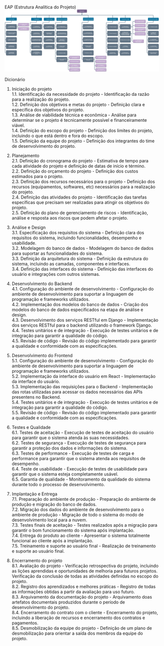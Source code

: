 EAP (Estrutura Analítica do Projeto)
![Diagrama](https://github.com/tads-cnat/dailyschedule/blob/eap/docs/EAP.svg)

Dicionário
1.  Iniciação do projeto<br/> 
1.1. Identificação da necessidade do projeto - Identificação da razão para a realização do projeto.<br/>
1.2. Definição dos objetivos e metas do projeto - Definição clara e específica dos objetivos do projeto.<br/> 
1.3. Análise de viabilidade técnica e econômica - Análise para determinar se o projeto é tecnicamente possível e financeiramente viável.<br/> 
1.4. Definição do escopo do projeto - Definição dos limites do projeto, incluindo o que está dentro e fora do escopo.<br/> 
1.5. Definição da equipe do projeto - Definição dos integrantes do time de desenvolvimento do projeto.<br/>
    
2.  Planejamento<br/> 
2.1. Definição do cronograma do projeto - Estimativa de tempo para cada atividade do projeto e definição de datas de início e término.<br/> 
2.2. Definição do orçamento do projeto - Definição dos custos estimados para o projeto.<br/> 
2.3. Definição dos recursos necessários para o projeto - Definição dos recursos (equipamentos, softwares, etc) necessários para a realização do projeto.<br/> 
2.4. Definição das atividades do projeto - Identificação das tarefas específicas que precisam ser realizadas para atingir os objetivos do projeto.<br/> 
2.5. Definição do plano de gerenciamento de riscos - Identificação, análise e resposta aos riscos que podem afetar o projeto.<br/>
    
3.  Análise e Design<br/> 
3.1. Especificação dos requisitos do sistema - Definição clara dos requisitos do sistema, incluindo funcionalidades, desempenho e usabilidade.<br/> 
3.2. Modelagem do banco de dados - Modelagem do banco de dados para suportar as funcionalidades do sistema.<br/> 
3.3. Definição da arquitetura do sistema - Definição da estrutura do sistema, incluindo as camadas, componentes e interfaces.<br/> 
3.4. Definição das interfaces do sistema - Definição das interfaces do usuário e integrações com outros sistemas.<br/>
    
4.  Desenvolvimento do Backend<br/> 
4.1. Configuração do ambiente de desenvolvimento - Configuração do ambiente de desenvolvimento para suportar a linguagem de programação e frameworks utilizados.<br/> 
4.2. Implementação dos modelos do banco de dados - Criação dos modelos do banco de dados especificados na etapa de análise e design.<br/> 
4.3. Desenvolvimento dos serviços RESTful em Django - Implementação dos serviços RESTful para o backend utilizando o framework Django.<br/> 
4.4. Testes unitários e de integração - Execução de testes unitários e de integração para garantir a qualidade do código.<br/> 
4.5. Revisão de código - Revisão do código implementado para garantir a qualidade e conformidade com as especificações.<br/>
    
5.  Desenvolvimento do Frontend<br/> 
5.1. Configuração do ambiente de desenvolvimento - Configuração do ambiente de desenvolvimento para suportar a linguagem de programação e frameworks utilizados.<br/> 
5.2. Implementação da interface do usuário em React - Implementação da interface do usuário.<br/>
5.3. Implementação das requisições para o Backend - Implementação das rotas utilizadas para acessar os dados necessários das APIs presentens no Backend.<br/>
5.4. Testes unitários e de integração - Execução de testes unitários e de integração para garantir a qualidade do código.<br/> 
5.5. Revisão de código - Revisão do código implementado para garantir a qualidade e conformidade com as especificações.<br/>

6.  Testes e Qualidade<br/> 
6.1. Testes de aceitação - Execução de testes de aceitação do usuário para garantir que o sistema atenda às suas necessidades.<br/> 
6.2. Testes de segurança - Execução de testes de segurança para garantir a proteção dos dados e informações do sistema.<br/> 
6.3. Testes de performance - Execução de testes de carga e performance para garantir que o sistema atenda aos requisitos de desempenho.<br/> 
6.4. Teste de usabilidade - Execução de testes de usabilidade para garantir que o sistema esteja completamente usável.<br/>
6.5. Garantia de qualidade - Monitoramento da qualidade do sistema durante todo o processo de desenvolvimento.<br/>
    
7.  Implantação e Entrega<br/>
7.1. Preparação do ambiente de produção - Preparação do ambiente de produção e migração do banco de dados.<br/> 
7.2.  Migração dos dados do ambiente de desenvolvimento para o ambiente de produção - Migração de todo o sistema do modo de desenvolvimento local para a nuvem.<br/>
7.3. Testes finais de aceitação - Testes realizados após a migração para garantir o bom funcionamento do sistema após implantação.<br/>
7.4. Entrega do produto ao cliente - Apresentar o sistema totalmente funcional ao cliente após a implantação.<br/>
7.5. Treinamento e suporte ao usuário final - Realização de treinamento e suporte ao usuário final.<br/>
    
8.  Encerramento do projeto<br/> 
8.1. Avaliação do projeto - Verificação retrospectiva do projeto, incluindo as lições aprendidas e oportunidades de melhoria para futuros projetos.<br/> 
Verificação da conclusão de todas as atividades definidas no escopo do projeto.<br/> 
8.2. Registro dos aprendizados e melhores práticas - Registro de todas as informações obtidas a partir da avaliação para uso futuro.<br/>
8.3. Arquivamento da documentação do projeto - Arquivamento doas artefatos documentais produzidos durante o período de desenvolvimento do projeto.<br/>
8.4. Encerramento do contrato com o cliente - Encerramento do projeto, incluindo a liberação de recursos e encerramento dos contratos e pagamentos.<br/>
8.5. Desmobilização da equipe do projeto - Definição de um plano de desmobilização para orientar a saída dos membros da equipe do projeto.<br/>
